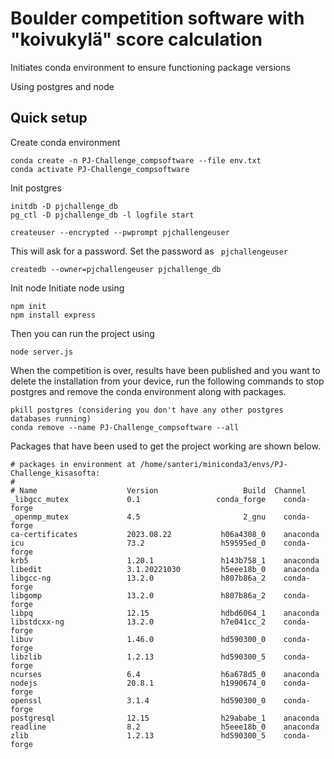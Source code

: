 # Boulder competition software with "koivukylä" score calculation

Initiates conda environment to ensure functioning package versions

Using postgres and node

## Quick setup
Create conda environment
```
conda create -n PJ-Challenge_compsoftware --file env.txt
conda activate PJ-Challenge_compsoftware
```

Init postgres
```
initdb -D pjchallenge_db
pg_ctl -D pjchallenge_db -l logfile start

createuser --encrypted --pwprompt pjchallengeuser
```
This will ask for a password. Set the password as ```
pjchallengeuser```


```
createdb --owner=pjchallengeuser pjchallenge_db

```
Init node
Initiate node using
```
npm init
npm install express
```

Then you can run the project using
```
node server.js 
```


When the competition is over, results have been published and you want to delete the installation from your device, run the following commands to stop postgres and remove the conda environment along with packages.
```
pkill postgres (considering you don't have any other postgres databases running)
conda remove --name PJ-Challenge_compsoftware --all
```

Packages that have been used to get the project working are shown below.
```
# packages in environment at /home/santeri/miniconda3/envs/PJ-Challenge_kisasofta:
#
# Name                    Version                   Build  Channel
_libgcc_mutex             0.1                 conda_forge    conda-forge
_openmp_mutex             4.5                       2_gnu    conda-forge
ca-certificates           2023.08.22           h06a4308_0    anaconda
icu                       73.2                 h59595ed_0    conda-forge
krb5                      1.20.1               h143b758_1    anaconda
libedit                   3.1.20221030         h5eee18b_0    anaconda
libgcc-ng                 13.2.0               h807b86a_2    conda-forge
libgomp                   13.2.0               h807b86a_2    conda-forge
libpq                     12.15                hdbd6064_1    anaconda
libstdcxx-ng              13.2.0               h7e041cc_2    conda-forge
libuv                     1.46.0               hd590300_0    conda-forge
libzlib                   1.2.13               hd590300_5    conda-forge
ncurses                   6.4                  h6a678d5_0    anaconda
nodejs                    20.8.1               h1990674_0    conda-forge
openssl                   3.1.4                hd590300_0    conda-forge
postgresql                12.15                h29ababe_1    anaconda
readline                  8.2                  h5eee18b_0    anaconda
zlib                      1.2.13               hd590300_5    conda-forge
```
